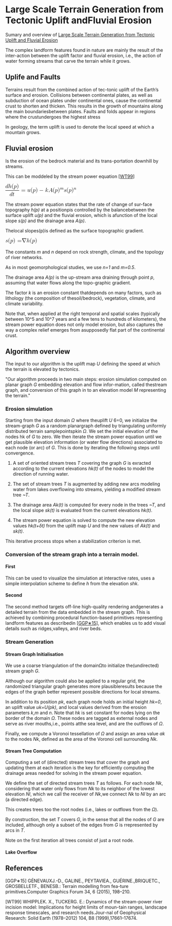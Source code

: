 <p align="center">
    <h1>Large Scale Terrain Generation from Tectonic Uplift andFluvial Erosion</h1>
</p>

Sumary and overview of [Large Scale Terrain Generation from Tectonic Uplift and Fluvial Erosion](https://hal.inria.fr/hal-01262376/document)

The complex landform features found in nature are mainly the result of the inter-action between the uplift factor and fluvial erosion, i.e., the action of water forming streams that carve the terrain while it grows.

## Uplife and Faults

Terrains result from the combined action of tec-tonic uplift of the Earth’s surface and erosion. Collisions between continental plates, as well as subduction of ocean plates under continental ones, cause the continental crust to shorten and thicken.
This results in the growth of mountains along the main boundariesbetween plates. Faults and folds appear in regions where the crustundergoes the highest stress

In geology, the term uplift is used to denote the local speed at which a mountain grows.

## Fluvial erosion

Is the erosion of the bedrock material and its trans-portation downhill by streams.

This can be moddeled by the stream power equation \[[WT99](#WT99)\]

![dh(p) / dt = u(p) − kA(p)^m * s(p)^n](stream-power-equation.png)

The stream power equation states that the rate of change of sur-face topography _h(p)_ at a positionpis controlled by the balancebetween the surface uplift _u(p)_ and the fluvial erosion, which is afunction of the local slope _s(p)_ and the drainage area _A(p)_.

Thelocal slopes(p)is defined as the surface topographic gradient.

![s(p) = ∇h(p)](local-slope.png)

The constants _m_ and _n_ depend on rock strength, climate, and the topology of river networks.

As in most geomorphological studies, we use _n=1_ and _m=0.5_.

The drainage area _A(p)_ is the up-stream area draining through point _p_, assuming that water flows along the topo-graphic gradient.

The factor _k_ is an erosion constant thatdepends on many factors, such as lithology (the composition of thesoil/bedrock), vegetation, climate, and climate variability.

Note that, when applied at the right temporal and spatial scales (typically between 10^5 and 10^7 years and a few tens to hundreds of kilometers), the stream power equation does not only model erosion, but also captures the way a complex relief emerges from asupposedly flat part of the continental crust.

## Algorithm overview

The input to our algorithm is the uplift map _U_ defining the speed at which the terrain is elevated by tectonics.

"Our algorithm proceeds in two main steps: erosion simulation computed on planar graph _G_ embedding elevation and flow infor-mation, called thestream graph, and conversion of this graph in to an elevation model _M_ representing the terrain."

### Erosion simulation

Starting from the input domain _Ω_ where theuplift _U_ 6=0, we initialize the stream-graph _G_ as a random planargraph defined by triangulating uniformly distributed terrain samplepointspkin _Ω_. We set the initial elevation of the nodes hk of _G_ to zero. We then iterate the stream power equation until we get plausible elevation information (or water flow directions) associated to each node (or arc) of _G_. This is done by iterating the following steps until convergence.

1. A set of oriented stream trees _T_ covering the graph _G_ is exracted according to the current elevations _hk(t)_ of the nodes to model the direction of running water.

2. The set of stream trees _T_ is augmented by adding new arcs modeling water from lakes overflowing into streams, yielding a modified stream tree _~T_.

3. The drainage area _Ak(t)_ is computed for every node in the trees _~T_, and the local slope _sk(t)_ is evaluated from the current elevations _hk(t)_.

4. The stream power equation is solved to compute the new elevation values _hk(t+δt)_ from the uplift map _U_ and the new values of _Ak(t)_ and _sk(t)_.

This iterative process stops when a stabilization criterion is met.

### Conversion of the stream graph into a terrain model.

#### First

This can be used to visualize the simulation at interactive rates, uses a simple interpolation scheme to define _h_ from the elevation _shk_.

#### Second

The second method targets off-line high-quality rendering andgenerates a detailed terrain from the data embedded in the stream graph. This is achieved by combining procedural function-based primitives representing landform features as describedin \[[GGP∗15](#GGP15)\], which enables us to add visual details such as ridges,valleys, and river beds.

### Stream Generation

#### Stream Graph Initialisation

We use a coarse triangulation of the domainΩto initialize the(undirected) stream graph _G_.

Although our algorithm could also be applied to a regular grid, the randomized triangular graph generates more plausibleresults because the edges of the graph better represent possible directions for local streams.

In addition to its position _pk_, each graph node holds an initial height _hk=0_, an uplift value _uk=U(pk)_, and local values derived from the erosion parameters _k_,_m_ and _n_. Note that _hk_ is set constant for nodes lying on the border of the domain _Ω_. These nodes are tagged as external nodes and serve as river mouths,i.e., points atthe sea level, and are the outflows of _Ω_.

Finally, we compute a Voronoi tessellation of _Ω_ and assign an area value _ak_ to the nodes _Nk_, defined as the area of the Voronoi cell surrounding _Nk_.

#### Stream Tree Computation

Computing a set of (directed) stream trees that cover the graph and updating them at each iteration is the key for efficiently computing the drainage areas needed for solving in the stream power equation.

We define the set of directed stream trees _T_ as follows. For each node _Nk_, considering that water only flows from _Nk_ to its neighbor of the lowest elevation _Nl_, which we call the receiver of _Nk_,we connect _Nk_ to _Nl_ by an arc (a directed edge). 

This creates trees too the root nodes (i.e., lakes or outflows from the _Ω_).

By construction, the set _T_ covers _G_, in the sense that all the nodes of _G_ are included, although only a subset of the edges from _G_ is rrepresented by arcs in _T_.

Note on the first iteration all trees consist of just a root node.

#### Lake Overflow

## References

[GGP∗15] GÉNEVAUXJ.-D., GALINE., PEYTAVIEA., GUÉRINE.,BRIQUETC., GROSBELLETF., BENESB.: Terrain modelling from fea-ture primitives.Computer Graphics Forum 34, 6 (2015), 198–210.

[WT99] WHIPPLEK. X., TUCKERG. E.: Dynamics of the stream-power river incision model: Implications for height limits of moun-tain ranges, landscape response timescales, and research needs.Jour-nal of Geophysical Research: Solid Earth (1978–2012) 104, B8 (1999),17661–17674.
